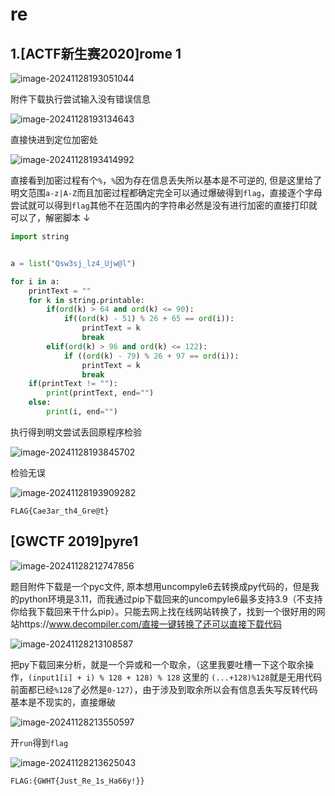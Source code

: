 # re

## 1.[ACTF新生赛2020]rome 1

![image-20241128193051044](img/image-20241128193051044.png)

附件下载执行尝试输入没有错误信息

![image-20241128193134643](img/image-20241128193134643.png)

直接快进到定位加密处

![image-20241128193414992](img/image-20241128193414992.png)

直接看到加密过程有个`%`，`%`因为存在信息丢失所以基本是不可逆的, 但是这里给了明文范围`a-z|A-Z`而且加密过程都确定完全可以通过爆破得到`flag`，直接逐个字母尝试就可以得到`flag`其他不在范围内的字符串必然是没有进行加密的直接打印就可以了，解密脚本 ↓

```python
import string


a = list("Qsw3sj_lz4_Ujw@l")

for i in a:
    printText = ""
    for k in string.printable:
        if(ord(k) > 64 and ord(k) <= 90):
            if((ord(k) - 51) % 26 + 65 == ord(i)):
                printText = k
                break
        elif(ord(k) > 96 and ord(k) <= 122):
            if ((ord(k) - 79) % 26 + 97 == ord(i)):
                printText = k
                break
    if(printText != ""):
        print(printText, end="")
    else:
        print(i, end="")
```

执行得到明文尝试丢回原程序检验

![image-20241128193845702](img/image-20241128193845702.png)

检验无误

![image-20241128193909282](img/image-20241128193909282.png)

`FLAG{Cae3ar_th4_Gre@t}`



## [GWCTF 2019]pyre1

![image-20241128212747856](img/image-20241128212747856.png)

题目附件下载是一个pyc文件, 原本想用uncompyle6去转换成py代码的，但是我的python环境是3.11，而我通过pip下载回来的uncompyle6最多支持3.9（不支持你给我下载回来干什么pip）。只能去网上找在线网站转换了，找到一个很好用的网站https://www.decompiler.com/直接一键转换了还可以直接下载代码

![image-20241128213108587](img/image-20241128213108587.png)

把py下载回来分析，就是一个异或和一个取余，（这里我要吐槽一下这个取余操作，`(input1[i] + i) % 128 + 128) % 128` 这里的 `(...+128)%128`就是无用代码前面都已经`%128`了必然是`0-127`），由于涉及到取余所以会有信息丢失写反转代码基本是不现实的，直接爆破

![image-20241128213550597](img/image-20241128213550597.png)

开`run`得到`flag`

![image-20241128213625043](img/image-20241128213625043.png)

`FLAG:{GWHT{Just_Re_1s_Ha66y!}}`
